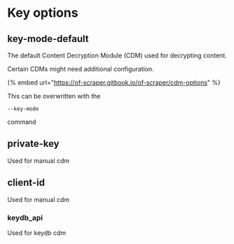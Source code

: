 # Key options

## key-mode-default

The default Content Decryption Module (CDM) used for decrypting content.&#x20;

Certain CDMs might need additional configuration.

{% embed url="https://of-scraper.gitbook.io/of-scraper/cdm-options" %}

This can be overwritten with the&#x20;

```
--key-mode 
```

command

## private-key

Used for manual cdm

## client-id

Used for manual cdm

### keydb\_api

Used for keydb cdm







